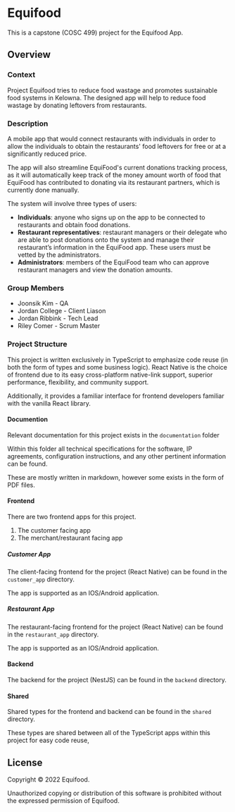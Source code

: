 # Equifood

This is a capstone (COSC 499) project for the Equifood App.

## Overview

### Context

Project Equifood tries to reduce food wastage and promotes sustainable food systems in Kelowna. The designed app will help to reduce food wastage by donating leftovers from restaurants.

### Description

A mobile app that would connect restaurants with individuals in order to allow the individuals to obtain the restaurants' food leftovers for free or at a significantly reduced price.

The app will also streamline EquiFood's current donations tracking process, as it will automatically keep track of the money amount worth of food that EquiFood has contributed to donating via its restaurant partners, which is currently done manually.

The system will involve three types of users:

- **Individuals**: anyone who signs up on the app to be connected to restaurants and obtain food donations.
- **Restaurant representatives**: restaurant managers or their delegate who are able to post donations onto the system and manage their restaurant’s information in the EquiFood app. These users must be vetted by the administrators.
- **Administrators**: members of the EquiFood team who can approve restaurant managers and view the donation amounts.

### Group Members

- Joonsik Kim - QA
- Jordan College - Client Liason
- Jordan Ribbink - Tech Lead
- Riley Comer - Scrum Master

### Project Structure

This project is written exclusively in TypeScript to emphasize code reuse (in both the form of types and some business logic). React Native is the choice of frontend due to its easy cross-platform native-link support, superior performance, flexibility, and community support.

Additionally, it provides a familiar interface for frontend developers familiar with the vanilla React library.

#### Documention

Relevant documentation for this project exists in the `documentation` folder

Within this folder all technical specifications for the software, IP agreements, configuration instructions, and any other pertinent information can be found.

These are mostly written in markdown, however some exists in the form of PDF files.

#### Frontend

There are two frontend apps for this project.

1. The customer facing app
2. The merchant/restaurant facing app

##### Customer App

The client-facing frontend for the project (React Native) can be found in the `customer_app` directory.

The app is supported as an IOS/Android application.

##### Restaurant App

The restaurant-facing frontend for the project (React Native) can be found in the `restaurant_app` directory.

The app is supported as an IOS/Android application.

#### Backend

The backend for the project (NestJS) can be found in the `backend` directory.

#### Shared

Shared types for the frontend and backend can be found in the `shared` directory.

These types are shared between all of the TypeScript apps within this project for easy code reuse,

## License

Copyright © 2022 Equifood.

Unauthorized copying or distribution of this software is prohibited without the expressed permission of Equifood.
